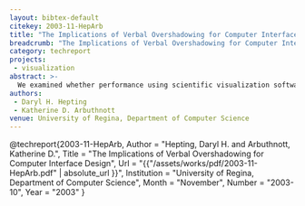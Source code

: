 ```yaml
---
layout: bibtex-default
citekey: 2003-11-HepArb
title: "The Implications of Verbal Overshadowing for Computer Interface Design (2003)"
breadcrumb: "The Implications of Verbal Overshadowing for Computer Interface Design (2003)"
category: techreport
projects:
 - visualization
abstract: >-
  We examined whether performance using scientific visualization software is influenced by verbal or pictoral format of the interface, as predicted if verbal overshadowing generalizes to the domain of computer software. With a pictoral interface, participants showed more complete coverage of the graphical search space, as well as more efficient performance.
authors:
 - Daryl H. Hepting
 - Katherine D. Arbuthnott
venue: University of Regina, Department of Computer Science
---
```

@techreport{2003-11-HepArb,
	Author =  "Hepting, Daryl H. and Arbuthnott, Katherine D.",
	Title =  "The Implications of Verbal Overshadowing for Computer Interface Design",
	Url = \"{{"/assets/works/pdf/2003-11-HepArb.pdf" | absolute_url }}\",
	Institution =  "University of Regina, Department of Computer Science",
	Month =  "November",
	Number =  "2003-10",
	Year =  "2003"
}
